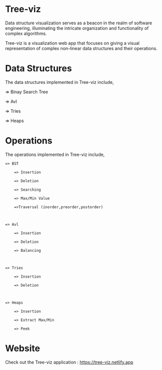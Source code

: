 # Tree-viz

Data structure visualization serves as a beacon in the realm of software engineering, illuminating the intricate organization and functionality of complex algorithms.

Tree-viz is a visualization web app that focuses on giving a visual representation of complex non-linear data structures and their operations.

# Data Structures

The data structures implemented in Tree-viz include,

  => Binay Search Tree

  => Avl
  
  => Tries
  
  => Heaps

# Operations

The operations implemented in Tree-viz include,

    => BST

        => Insertion

        => Deletion
    
        => Searching
    
        => Max/Min Value
    
        =>Traversal (inorder,preorder,postorder)



    => Avl
    
        => Insertion
        
        => Deletion
        
        => Balancing



    => Tries
    
        => Insertion
        
        => Deletion



    => Heaps
    
        => Insertion
        
        => Extract Max/Min
        
        => Peek
    

# Website

Check out the Tree-viz application : https://tree-viz.netlify.app
